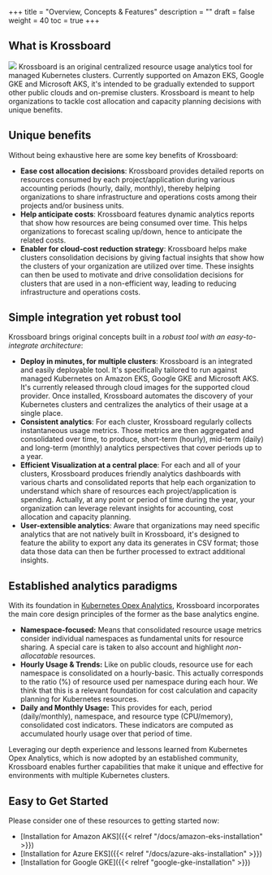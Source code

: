 +++
title = "Overview, Concepts & Features"
description = ""
draft = false
weight = 40
toc = true 
+++


## What is Krossboard

![](/images/docs/krossboard-architecture-overview.png)
Krossboard is an original centralized resource usage analytics tool for managed Kubernetes clusters. Currently supported on Amazon EKS, Google GKE and Microsoft AKS, it's intended to be gradually extended to support other public clouds and on-premise clusters. Krossboard is meant to help organizations to tackle cost allocation and capacity planning decisions with unique benefits.

## Unique benefits
Without being exhaustive here are some key benefits of Krossboard:

* **Ease cost allocation decisions**: Krossboard provides detailed reports on resources consumed by each project/application during various accounting periods (hourly, daily, monthly), thereby helping organizations to share infrastructure and operations costs among their projects and/or business units.
* **Help anticipate costs**: Krossboard features dynamic analytics reports that show how resources are being consumed over time. This helps organizations to forecast scaling up/down, hence to anticipate the related costs.
* **Enabler for cloud-cost reduction strategy**: Krossboard helps make clusters consolidation decisions by giving factual insights that show how the clusters of your organization are utilized over time. These insights can then be used to motivate and drive consolidation decisions for clusters that are used in a non-efficient way, leading to reducing infrastructure and operations costs.

## Simple integration yet robust tool
Krossboard brings original concepts built in a *robust tool with an easy-to-integrate architecture*:

* **Deploy in minutes, for multiple clusters**: 
    Krossboard is an integrated and easily deployable tool. It's specifically tailored to run against managed Kubernetes on Amazon EKS, Google GKE and Microsoft AKS. It's currently released through cloud images for the supported cloud provider. Once installed, Krossboard automates the discovery of your Kubernetes clusters and centralizes the analytics of their usage at a single place.
* **Consistent analytics**: 
    For each cluster, Krossboard regularly collects instantaneous usage metrics. Those metrics are then aggregated and consolidated over time, to produce, short-term (hourly), mid-term (daily) and long-term (monthly) analytics perspectives that cover periods up to a year.
* **Efficient Visualization at a central place**: 
    For each and all of your clusters, Krossboard produces friendly analytics dashboards with various charts and consolidated reports that help each organization to understand which share of resources each project/application is spending. Actually, at any point or period of time during the year, your organization can leverage relevant insights for accounting, cost allocation and capacity planning.
* **User-extensible analytics**: Aware that organizations may need specific analytics that are not natively built in Krossboard, it's designed to feature the ability to export any data its generates in CSV format; those data those data can then be further processed to extract additional insights.

## Established analytics paradigms
With its foundation in [Kubernetes Opex Analytics](https://github.com/rchakode/kube-opex-analytics), Krossboard incorporates the main core design principles of the former as the base analytics engine. 

* **Namespace-focused:**
    Means that consolidated resource usage metrics consider individual namespaces as fundamental units for resource sharing. A special care is taken to also account and highlight *non-allocatable* resources.
* **Hourly Usage & Trends:** 
    Like on public clouds, resource use for each namespace is consolidated on a hourly-basic. This actually corresponds to the ratio (%) of resource used per namespace during each hour. We think that this is a relevant foundation for cost calculation and capacity planning for Kubernetes resources.
* **Daily and Monthly Usage:** 
    This provides for each, period (daily/monthly), namespace, and resource type (CPU/memory), consolidated cost indicators. These indicators are computed as accumulated hourly usage over that period of time.

Leveraging our depth experience and lessons learned from Kubernetes Opex Analytics, which is now adopted by an established community, Krossboard enables further capabilities that make it unique and effective for environments with multiple Kubernetes clusters.


## Easy to Get Started
Please consider one of these resources to getting started now:

* [Installation for Amazon AKS]({{< relref "/docs/amazon-eks-installation" >}})
* [Installation for Azure EKS]({{< relref "/docs/azure-aks-installation" >}})
* [Installation for Google GKE]({{< relref "google-gke-installation" >}})

